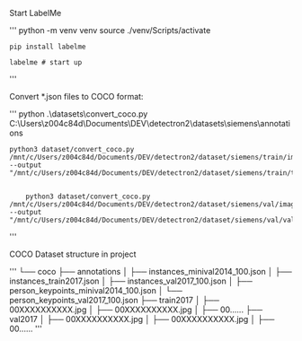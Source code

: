 
Start LabelMe

''' python -m venv venv
    source ./venv/Scripts/activate

    pip install labelme

    labelme # start up
'''

Convert *.json files to COCO format: 

''' python .\datasets\convert_coco.py C:\Users\z004c84d\Documents\DEV\detectron2\datasets\siemens\annotations 
    
    python3 dataset/convert_coco.py /mnt/c/Users/z004c84d/Documents/DEV/detectron2/dataset/siemens/train/images --output "/mnt/c/Users/z004c84d/Documents/DEV/detectron2/dataset/siemens/train/train2021.json"


        python3 dataset/convert_coco.py /mnt/c/Users/z004c84d/Documents/DEV/detectron2/dataset/siemens/val/images --output "/mnt/c/Users/z004c84d/Documents/DEV/detectron2/dataset/siemens/val/val2021.json"
'''


COCO Dataset structure in project

'''
└── coco
    ├── annotations
    │   ├── instances_minival2014_100.json
    │   ├── instances_train2017.json
    │   ├── instances_val2017_100.json
    │   ├── person_keypoints_minival2014_100.json
    │   └── person_keypoints_val2017_100.json
    ├── train2017
    │   ├──  00XXXXXXXXXX.jpg
    │   ├──  00XXXXXXXXXX.jpg
    │   ├──  00......
    ├── val2017
    │   ├──  00XXXXXXXXXX.jpg
    │   ├──  00XXXXXXXXXX.jpg
    │   ├──  00......
'''